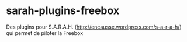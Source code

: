 sarah-plugins-freebox
=====================

Des plugins pour S.A.R.A.H. (http://encausse.wordpress.com/s-a-r-a-h/) qui permet de piloter la Freebox
